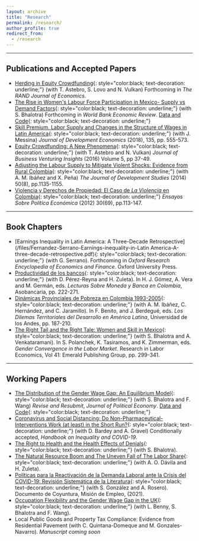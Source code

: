 ```yaml
---
layout: archive
title: "Research"
permalink: /research/
author_profile: true
redirect_from:
  - /research
---
```

<hr>

## Publications and Accepted Papers

* [Herding in Equity Crowdfunding](/files/Astebro-Fernandez-Lovo-Vulkan-Herding-in-equity-crowdfounding.pdf){: style="color:black; text-decoration: underline;"} (with T. Astebro, S. Lovo and N. Vulkan) Forthcoming in *The RAND Journal of Economics*.
* [The Rise in Women&#39;s Labour Force Participation in Mexico- Supply vs Demand Factors](/files/Bhalotra-Fernandez-Mexico-FLFP-supply-demand.pdf){: style="color:black; text-decoration: underline;"} (with S. Bhalotra) Forthcoming in *World Bank Economic Review*. [Data and Code](https://github.com/man-fern/Bhalotra-Fernandez-WBER-Replication){: style="color:black; text-decoration: underline;"}
* [Skill Premium, Labor Supply and Changes in the Structure of Wages in Latin America](https://www.sciencedirect.com/science/article/abs/pii/S0304387818304905?via%3Dihub){: style="color:black; text-decoration: underline;"} (with J. Messina) *Journal of Development Economics* (2018), 135, pp. 555-573.
* [Equity Crowdfunding: A New Phenomena](https://www.sciencedirect.com/science/article/abs/pii/S2352673416300026){: style="color:black; text-decoration: underline;"} (with T. Astebro and N. Vulkan) *Journal of Business Venturing Insights* (2016) Volume 5, pp 37-49.
* [Adjusting the Labour Supply to Mitigate Violent Shocks: Evidence from Rural Colombia](https://www.tandfonline.com/doi/abs/10.1080/00220388.2014.919384){: style="color:black; text-decoration: underline;"} (with A. M.  Ibáñez and X. Peña) *The Journal of Development Studies* (2014) 50(8), pp.1135-1155.
* [Violencia y Derechos de Propiedad: El Caso de *La Violencia* en Colombia](/files/Fernandez-Violencia-derechos-propiedad.pdf){: style="color:black; text-decoration: underline;"} *Ensayos Sobre Política Económica* (2012) 30(69), pp.113-147.

<hr>

## Book Chapters

* [Earnings Inequality in Latin America: A Three-Decade Retrospective](/files/Fernandez-Serrano-Earnings-inequality-in-Latin America-A-three-decade-retrospective.pdf){: style="color:black; text-decoration: underline;"} (with G. Serrano). Forthcoming in *Oxford Research Encyclopedia of Economics and Finance*. Oxford University Press.
* [Productividad de los bancos](/files/Lecturas-Sobre-Moneda-y-Banca-en-Colombia-2022.pdf){: style="color:black; text-decoration: underline;"} (with D. Pérez-Reyna and H. Zuleta). In H. J. Gómez, A. Vera and M. Germán, eds. *Lecturas Sobre Moneda y Banca en Colombia*, Asobancaria, pp. 222-271.
* [Dinámicas Provinciales de Pobreza en Colombia 1993-2005](/files/Fernandez-Hernandez-Ibanez-Jaramillo-Dinamicas-provinciales-pobreza-Colombia.pdf){: style="color:black; text-decoration: underline;"} (with A. M.  Ibáñez, C. Hernández, and C. Jaramillo). In F. Benito, and J. Berdegué, eds. *Los Dilemas Territoriales del Desarrollo en América Latina*, Universidad de los Andes, pp. 187-210.
* [The Right Tail and the Right Tale: Women and Skill in Mexico](/files/Bhalotra-Fernandez-Right-tail-and-the-right-tale.pdf){: style="color:black; text-decoration: underline;"} (with S. Bhalotra and A. Venkataramani). In S. Polanchek, K. Tasiramos, and K. Zimmerman, eds. *Gender Convergence in the Labor Market*. Research in Labor Economics, Vol 41: Emerald Publishing Group, pp. 299-341.

<hr>

## Working Papers

* [The Distribution of the Gender Wage Gap: An Equilibrium Model](/files/Bhalotra-Fernandez-Wang-FLFP-eq-model.pdf){: style="color:black; text-decoration: underline;"} (with S. Bhalotra and F. Wang) *Revise and Resubmit, Journal of Political Economy*. [Data and Code](https://fanwangecon.github.io/PrjLabEquiBFW/){: style="color:black; text-decoration: underline;"}
* [Coronavirus and Social Distancing: Do Non-Pharmaceutical-Interventions Work (at least) in the Short Run?](/files/Bardey-Fernandez-Gravel-Corobavirus-and-social-distancing.pdf){: style="color:black; text-decoration: underline;"} (with D. Bardey  and A. Gravel) Conditionally accepted, *Handbook on Inequality and COVID-19*.
* [The Right to Health and the Health Effects of Denials](/files/Bhalotra-Fernandez-right-to-health.pdf){: style="color:black; text-decoration: underline;"} (with S. Bhalotra).
* [The Natural Resource Boom and The Uneven Fall of The Labor Share](/files/Davila-Fernandez-Zuleta-Natural-resource-boom.pdf){: style="color:black; text-decoration: underline;"} (with A. O. Dávila and H. Zuleta).
* [Políticas para la Reactivación de la Demanda Laboral ante la Crisis del COVID-19: Revisión Sistemática de la Literatura](/files/Fernandez-Gonzalez-Rosero-Reactivacion-demanda-laboral.pdf){: style="color:black; text-decoration: underline;"} (with S. González and A. Rosero). Documento de Coyuntura, Misión de Empleo, (2021).
* [Occupation Flexibility and the Gender Wage Gap in the UK](/files/Benny-Bhalotra-Fernandez-Wang-Occupation-flexibility.pdf){: style="color:black; text-decoration: underline;"} (with L. Benny, S. Bhalotra and F. Wang).
* Local Public Goods and Property Tax Compliance: Evidence from Residential Pavement (with C. Quintana-Domeque and M. Gonzales-Navarro). *Manuscript coming soon*